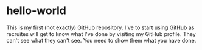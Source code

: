 # hello-world
This is my first (not exactly) GitHub repository.
I've to start using GitHub as recruites will get to know what I've done by visiting my GitHub profile. They can't see what they can't see. You need to show them what you have done.
